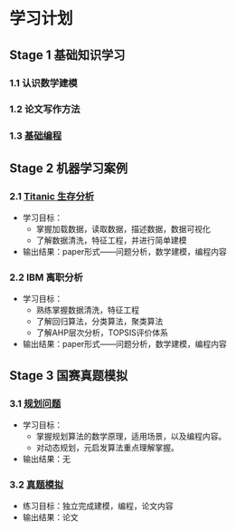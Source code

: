 # 学习计划
## Stage 1 基础知识学习 
### 1.1 认识数学建模
### 1.2 论文写作方法
### 1.3 [基础编程](http://github.com/Renata1027/Mathematical-modeling/blob/main/1.3%20python%E5%9F%BA%E7%A1%80%E7%BC%96%E7%A8%8B.ipynb)

## Stage 2 机器学习案例 
### 2.1 [Titanic 生存分析](https://github.com/Renata1027/Mathematical-modeling/blob/main/2.1%20Titanic%20%E5%88%86%E6%9E%90.ipynb)
- 学习目标：
  - 掌握加载数据，读取数据，描述数据，数据可视化
  - 了解数据清洗，特征工程，并进行简单建模
- 输出结果：paper形式——问题分析，数学建模，编程内容
### 2.2 IBM 离职分析
- 学习目标：
  - 熟练掌握数据清洗，特征工程
  - 了解回归算法，分类算法，聚类算法
  - 了解AHP层次分析，TOPSIS评价体系
- 输出结果：paper形式——问题分析，数学建模，编程内容

## Stage 3 国赛真题模拟 
### 3.1 [规划问题](https://github.com/Renata1027/Mathematical-modeling/blob/main/3.%E8%A7%84%E5%88%92&%E5%9B%BE%E8%AE%BA.ipynb)
- 学习目标：
  - 掌握规划算法的数学原理，适用场景，以及编程内容。
  - 对动态规划，元启发算法重点理解掌握。
- 输出结果：无

### 3.2 [真题模拟](https://github.com/Renata1027/Mathematical-modeling/blob/main/3.%20%E8%A7%84%E5%88%92%E7%AE%97%E6%B3%95/3.2%202021%E5%B9%B4C%E9%A2%98%E6%A8%A1%E6%8B%9F/CUMCM2021-C.pdf)
- 练习目标：独立完成建模，编程，论文内容
- 输出结果：论文
